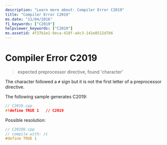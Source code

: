```yaml
---
description: "Learn more about: Compiler Error C2019"
title: "Compiler Error C2019"
ms.date: "11/04/2016"
f1_keywords: ["C2019"]
helpviewer_keywords: ["C2019"]
ms.assetid: 4f37b1e1-9eca-418f-a4c3-141e8512d7b6
---
```

# Compiler Error C2019

> expected preprocessor directive, found 'character'

The character followed a `#` sign but it is not the first letter of a preprocessor directive.

The following sample generates C2019:

```cpp
// C2019.cpp
#!define TRUE 1   // C2019
```

Possible resolution:

```cpp
// C2019b.cpp
// compile with: /c
#define TRUE 1
```
